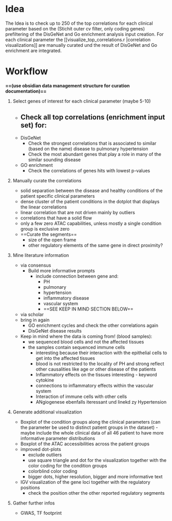 # Idea
The Idea is to check up to 250 of the top correlations for each clinical parameter based on the (Stichit outer cv filter, only coding genes) prefiltering of the DisGeNet and Go enrichment analysis input creation.
For each clinical parameter the  [[visualize_top_correlations.r |correlation visualizations]] are manually curated und the result of DisGeNet and Go enrichment are integrated.

# Workflow
**==(use obsidian data management structure for curation documentation)==**

1. Select genes of interest for each clinical parameter (maybe 5-10)
	- Check all top correlations (enrichment input set) for:
		-
	- DisGeNet
		- Check the strongest correlations that is associated to similar (based on the name) disease to pulmonary hypertension 
		- Check the most abundant genes that play a role in many of the similar sounding disease
	- GO enrichment
		- Check the correlations of genes hits with lowest p-values

2. Manually curate the correlations
	- solid separation between the disease and healthy conditions of the patient specific clinical parameters
	- dense cluster of the patient conditions in the dotplot that displays the linear correlations
	- linear correlation that are not driven mainly by outliers
	- correlations that have a solid flow
	- only a few zero ATAC capabilities, unless mostly a single condition group is exclusive zero
	- ==Curate the segments==
		- size of the open frame
		- other regulatory elements of the same gene in direct proximity?

3.  Mine literature information
	- via consensus
		- Build more informative prompts
			- include connection between gene and:
				- PH
				- pulmonary
				- hypertension
				- inflammatory disease
				- vascular system
				- ==SEE KEEP IN MIND SECTION BELOW==
	- via scholar
	- bring in again
		- GO enrichment cycles and check the other correlations again
		- DisGeNet disease results
	- Keep in mind where the data is coming from! (blood samples):
		- we sequenced blood cells and not the affected tissues
		- the samples contain sequenced immune cells 
			- interesting because their interaction with the epithelial cells to get into the affected tissues
			- blood is not restricted to the locality of PH and strong reflect other causalities like age or other disease of the patients
			- Inflammatory effects on the tissues interesting - keyword cytokine
			- connections to inflammatory effects within the vascular system
			- Interaction of immune cells with other cells
			- ANgiogenese ebenfalls iteressant und linekd zy Hypertension

4. Generate additional visualization
	- Boxplot of the condition groups along the clinical parameters (can the parameter be used to distinct patient groups in the dataset) - maybe include the whole clinical data of all 46 patient to have more informative parameter distributions
	- Boxplot of the ATAC accessibilities across the patient groups
	- improved dot-plots
		- exclude outliers
		- use square triangle and dot for the visualization together with the color coding for the condition groups
		- colorblind color coding
		- bigger dots, higher resolution, bigger and more informative text
	- IGV visualization of the gene loci together with the regulatory positions
		- check the position other the other reported regulatory segments

5. Gather further infos
	- GWAS, TF footprint